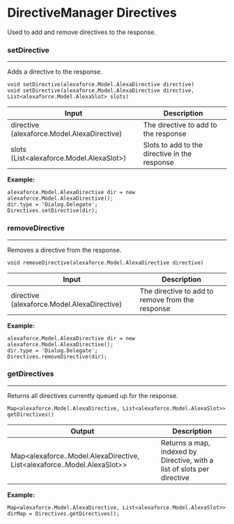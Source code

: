 # DirectiveManager Directives #

Used to add and remove directives to the response.

### setDirective ###
- - - -
Adds a directive to the response.

``` 
void setDirective(alexaforce.Model.AlexaDirective directive)
void setDirective(alexaforce.Model.AlexaDirective directive, List<alexaforce.Model.AlexaSlot> slots) 
```

Input                                           | Description
------------------------------------------------| ----------------------------------------------
directive (alexaforce.Model.AlexaDirective)     | The directive to add to the response
slots (List<alexaforce.Model.AlexaSlot>)        | Slots to add to the directive in the response

**Example:**
```
alexaforce.Model.AlexaDirective dir = new alexaforce.Model.AlexaDirective();
dir.type = 'Dialog.Delegate';
Directives.setDirective(dir);
```

### removeDirective ###
- - - -
Removes a directive from the response.

``` 
void removeDirective(alexaforce.Model.AlexaDirective directive)
```

Input                                           | Description
------------------------------------------------| -------------------------------------------------
directive (alexaforce.Model.AlexaDirective)     | The directive to add to remove from the response

**Example:**
```
alexaforce.Model.AlexaDirective dir = new alexaforce.Model.AlexaDirective();
dir.type = 'Dialog.Delegate';
Directives.removeDirective(dir);
```

### getDirectives ###
- - - -
Returns all directives currently queued up for the response.

``` 
Map<alexaforce.Model.AlexaDirective, List<alexaforce.Model.AlexaSlot>> getDirectives()
```

Output                                                                   | Description
------------------------------------------------------------------------ | ------------------------------------------------------------------------
Map<alexaforce..Model.AlexaDirective, List<alexaforce..Model.AlexaSlot>> | Returns a map, indexed by Directive, with a list of slots per directive

**Example:**
```
Map<alexaforce.Model.AlexaDirective, List<alexaforce.Model.AlexaSlot>> dirMap = Directives.getDirectives();
```





